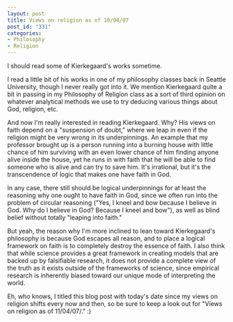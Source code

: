 ```yaml
--- 
layout: post
title: Views on religion as of 10/04/07
post_id: "331"
categories:
- Philosophy
- Religion
---
```

I should read some of Kierkegaard's works sometime.

I read a little bit of his works in one of my philosophy classes back in Seattle University, though I never really got into it.  We mention Kierkegaard quite a bit in passing in my Philosophy of Religion class as a sort of third opinion on whatever analytical methods we use to try deducing various things about God, religion, etc.

And now I'm really interested in reading Kierkegaard.  Why?  His views on faith depend on a "suspension of doubt," where we leap in even if the religion might be very wrong in its underpinnings.  An example that my professor brought up is a person running into a burning house with little chance of him surviving with an even lower chance of him finding anyone alive inside the house, yet he runs in with faith that he will be able to find someone who is alive and can try to save him.  It's irrational, but it's the transcendence of logic that makes one have faith in God.

In any case, there still should be logical underpinnings for at least the reasoning why one ought to have faith in God, since we often run into the problem of circular reasoning ("Yes, I kneel and bow because I believe in God.  Why do I believe in God?  Because I kneel and bow"), as well as blind belief without totally "leaping into faith."

But yeah, the reason why I'm more inclined to lean toward Kierkegaard's philosophy is because God escapes all reason, and to place a logical framework on faith is to completely destroy the essence of faith.  I also think that while science provides a great framework in creating models that are backed up by falsifiable research, it does not provide a complete view of the truth as it exists outside of the frameworks of science, since empirical research is inherently biased toward our unique mode of interpreting the world.

Eh, who knows, I titled this blog post with today's date since my views on religion shifts every now and then, so be sure to keep a look out for "Views on religion as of 11/04/07/." :)
